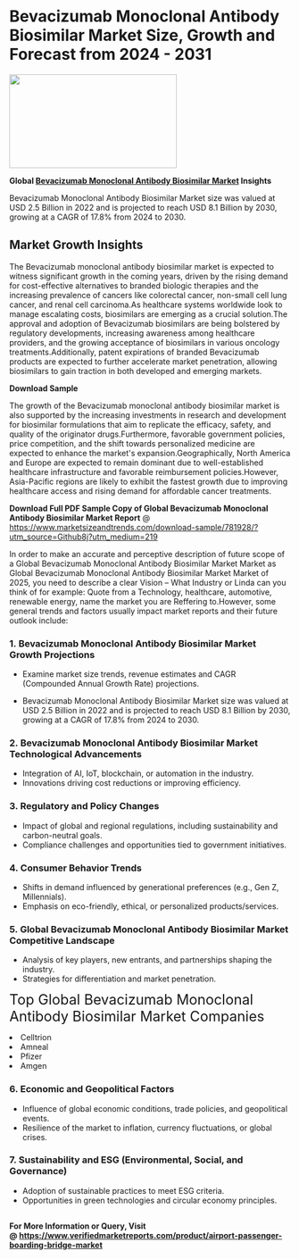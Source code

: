 <H1>Bevacizumab Monoclonal Antibody Biosimilar Market Size, Growth and Forecast from 2024 - 2031</H1><img class="aligncenter size-medium wp-image-584254" src="https://thirdeyenews.in/wp-content/uploads/2024/09/Global-Market-Research-300x168.jpeg" alt="" width="300" height="168" /><p><strong>Global&nbsp;<a href="https://www.marketsizeandtrends.com/download-sample/781928/?utm_source=Github8j?utm_medium=219">Bevacizumab Monoclonal Antibody Biosimilar Market</a> Insights</strong></p><p>Bevacizumab Monoclonal Antibody Biosimilar Market size was valued at USD 2.5 Billion in 2022 and is projected to reach USD 8.1 Billion by 2030, growing at a CAGR of 17.8% from 2024 to 2030.</p><p><h2>Market Growth Insights</h2> <p>The Bevacizumab monoclonal antibody biosimilar market is expected to witness significant growth in the coming years, driven by the rising demand for cost-effective alternatives to branded biologic therapies and the increasing prevalence of cancers like colorectal cancer, non-small cell lung cancer, and renal cell carcinoma.As healthcare systems worldwide look to manage escalating costs, biosimilars are emerging as a crucial solution.The approval and adoption of Bevacizumab biosimilars are being bolstered by regulatory developments, increasing awareness among healthcare providers, and the growing acceptance of biosimilars in various oncology treatments.Additionally, patent expirations of branded Bevacizumab products are expected to further accelerate market penetration, allowing biosimilars to gain traction in both developed and emerging markets.</p> <p><strong>Download Sample</strong></p> <p>The growth of the Bevacizumab monoclonal antibody biosimilar market is also supported by the increasing investments in research and development for biosimilar formulations that aim to replicate the efficacy, safety, and quality of the originator drugs.Furthermore, favorable government policies, price competition, and the shift towards personalized medicine are expected to enhance the market's expansion.Geographically, North America and Europe are expected to remain dominant due to well-established healthcare infrastructure and favorable reimbursement policies.However, Asia-Pacific regions are likely to exhibit the fastest growth due to improving healthcare access and rising demand for affordable cancer treatments.</p> <p><span class=""><strong>Download Full PDF Sample Copy of Global Bevacizumab Monoclonal Antibody Biosimilar Market Report</strong> @ <a href="https://www.marketsizeandtrends.com/download-sample/781928/?utm_source=Github8j?utm_medium=219" target="_blank">https://www.marketsizeandtrends.com/download-sample/781928/?utm_source=Github8j?utm_medium=219</a></span></p><p>In order to make an accurate and perceptive description of future scope of a Global&nbsp;Bevacizumab Monoclonal Antibody Biosimilar Market Market as Global&nbsp;Bevacizumab Monoclonal Antibody Biosimilar Market Market of 2025, you need to describe a clear Vision &ndash; What Industry or Linda can you think of for example: Quote from a Technology, healthcare, automotive, renewable energy, name the market you are Reffering to.However, some general trends and factors usually impact market reports and their future outlook include:</p><h3>1.&nbsp;<strong>Bevacizumab Monoclonal Antibody Biosimilar Market Growth Projections</strong></h3><ul><li>Examine market size trends, revenue estimates and CAGR (Compounded Annual Growth Rate) projections.</li><li><p>Bevacizumab Monoclonal Antibody Biosimilar Market size was valued at USD 2.5 Billion in 2022 and is projected to reach USD 8.1 Billion by 2030, growing at a CAGR of 17.8% from 2024 to 2030.</p></li></ul><h3>2.&nbsp;<strong>Bevacizumab Monoclonal Antibody Biosimilar Market Technological Advancements</strong></h3><ul><li>Integration of AI, IoT, blockchain, or automation in the industry.</li><li>Innovations driving cost reductions or improving efficiency.</li></ul><h3>3.&nbsp;<strong>Regulatory and Policy Changes</strong></h3><ul><li>Impact of global and regional regulations, including sustainability and carbon-neutral goals.</li><li>Compliance challenges and opportunities tied to government initiatives.</li></ul><h3>4.&nbsp;<strong>Consumer Behavior Trends</strong></h3><ul><li>Shifts in demand influenced by generational preferences (e.g., Gen Z, Millennials).</li><li>Emphasis on eco-friendly, ethical, or personalized products/services.</li></ul><h3>5.&nbsp;<strong>Global Bevacizumab Monoclonal Antibody Biosimilar Market Competitive Landscape</strong></h3><ul><li>Analysis of key players, new entrants, and partnerships shaping the industry.</li><li>Strategies for differentiation and market penetration.</li></ul><p data-pm-slice="1 1 []"><span style="color: inherit; font-family: inherit; font-size: 25px;">Top Global Bevacizumab Monoclonal Antibody Biosimilar Market Companies</span></p><div class="" data-test-id=""><p><li>Celltrion</li><li> Amneal</li><li> Pfizer</li><li> Amgen</li></p></div><h3>6.&nbsp;<strong>Economic and Geopolitical Factors</strong></h3><ul><li>Influence of global economic conditions, trade policies, and geopolitical events.</li><li>Resilience of the market to inflation, currency fluctuations, or global crises.</li></ul><h3>7.&nbsp;<strong>Sustainability and ESG (Environmental, Social, and Governance)</strong></h3><ul><li>Adoption of sustainable practices to meet ESG criteria.</li><li>Opportunities in green technologies and circular economy principles.</li></ul><h2><strong style="font-size: 14px;">For More Information or Query, Visit @&nbsp;</strong><a style="background-color: #ffffff; font-size: 14px;" href="https://www.marketsizeandtrends.com/report/bevacizumab-monoclonal-antibody-biosimilar-market/" target="_blank">https://www.verifiedmarketreports.com/product/airport-passenger-boarding-bridge-market</a></h2>